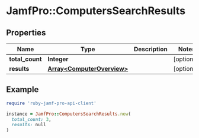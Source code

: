 # JamfPro::ComputersSearchResults

## Properties

| Name | Type | Description | Notes |
| ---- | ---- | ----------- | ----- |
| **total_count** | **Integer** |  | [optional] |
| **results** | [**Array&lt;ComputerOverview&gt;**](ComputerOverview.md) |  | [optional] |

## Example

```ruby
require 'ruby-jamf-pro-api-client'

instance = JamfPro::ComputersSearchResults.new(
  total_count: 3,
  results: null
)
```

